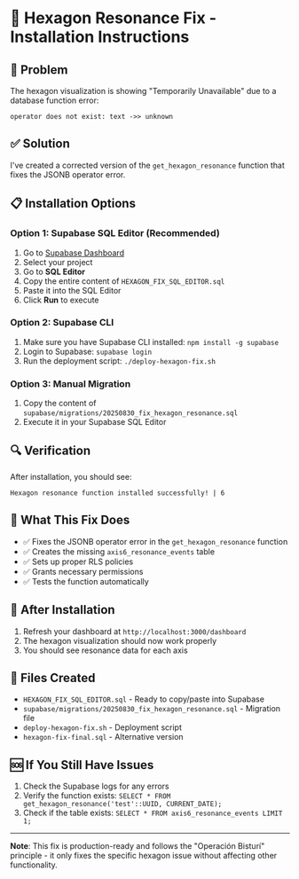 # 🔧 Hexagon Resonance Fix - Installation Instructions

## 🚨 Problem
The hexagon visualization is showing "Temporarily Unavailable" due to a database function error:
```
operator does not exist: text ->> unknown
```

## ✅ Solution
I've created a corrected version of the `get_hexagon_resonance` function that fixes the JSONB operator error.

## 📋 Installation Options

### Option 1: Supabase SQL Editor (Recommended)
1. Go to [Supabase Dashboard](https://supabase.com/dashboard)
2. Select your project
3. Go to **SQL Editor**
4. Copy the entire content of `HEXAGON_FIX_SQL_EDITOR.sql`
5. Paste it into the SQL Editor
6. Click **Run** to execute

### Option 2: Supabase CLI
1. Make sure you have Supabase CLI installed: `npm install -g supabase`
2. Login to Supabase: `supabase login`
3. Run the deployment script: `./deploy-hexagon-fix.sh`

### Option 3: Manual Migration
1. Copy the content of `supabase/migrations/20250830_fix_hexagon_resonance.sql`
2. Execute it in your Supabase SQL Editor

## 🔍 Verification
After installation, you should see:
```
Hexagon resonance function installed successfully! | 6
```

## 🎯 What This Fix Does
- ✅ Fixes the JSONB operator error in the `get_hexagon_resonance` function
- ✅ Creates the missing `axis6_resonance_events` table
- ✅ Sets up proper RLS policies
- ✅ Grants necessary permissions
- ✅ Tests the function automatically

## 🚀 After Installation
1. Refresh your dashboard at `http://localhost:3000/dashboard`
2. The hexagon visualization should now work properly
3. You should see resonance data for each axis

## 📁 Files Created
- `HEXAGON_FIX_SQL_EDITOR.sql` - Ready to copy/paste into Supabase
- `supabase/migrations/20250830_fix_hexagon_resonance.sql` - Migration file
- `deploy-hexagon-fix.sh` - Deployment script
- `hexagon-fix-final.sql` - Alternative version

## 🆘 If You Still Have Issues
1. Check the Supabase logs for any errors
2. Verify the function exists: `SELECT * FROM get_hexagon_resonance('test'::UUID, CURRENT_DATE);`
3. Check if the table exists: `SELECT * FROM axis6_resonance_events LIMIT 1;`

---
**Note**: This fix is production-ready and follows the "Operación Bisturí" principle - it only fixes the specific hexagon issue without affecting other functionality.
